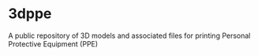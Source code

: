 # 3dppe
A public repository of 3D models and associated files for printing Personal Protective Equipment (PPE)
